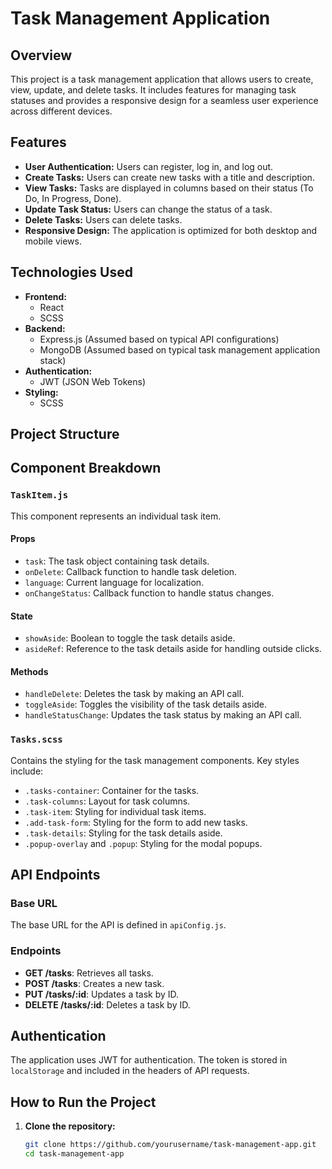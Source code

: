 # Task Management Application

## Overview

This project is a task management application that allows users to create, view, update, and delete tasks. It includes features for managing task statuses and provides a responsive design for a seamless user experience across different devices.

## Features

- **User Authentication:** Users can register, log in, and log out.
- **Create Tasks:** Users can create new tasks with a title and description.
- **View Tasks:** Tasks are displayed in columns based on their status (To Do, In Progress, Done).
- **Update Task Status:** Users can change the status of a task.
- **Delete Tasks:** Users can delete tasks.
- **Responsive Design:** The application is optimized for both desktop and mobile views.

## Technologies Used

- **Frontend:**
    - React
    - SCSS
- **Backend:**
    - Express.js (Assumed based on typical API configurations)
    - MongoDB (Assumed based on typical task management application stack)
- **Authentication:**
    - JWT (JSON Web Tokens)
- **Styling:**
    - SCSS

## Project Structure


## Component Breakdown

### `TaskItem.js`

This component represents an individual task item.

#### Props
- `task`: The task object containing task details.
- `onDelete`: Callback function to handle task deletion.
- `language`: Current language for localization.
- `onChangeStatus`: Callback function to handle status changes.

#### State
- `showAside`: Boolean to toggle the task details aside.
- `asideRef`: Reference to the task details aside for handling outside clicks.

#### Methods
- `handleDelete`: Deletes the task by making an API call.
- `toggleAside`: Toggles the visibility of the task details aside.
- `handleStatusChange`: Updates the task status by making an API call.

### `Tasks.scss`

Contains the styling for the task management components. Key styles include:

- `.tasks-container`: Container for the tasks.
- `.task-columns`: Layout for task columns.
- `.task-item`: Styling for individual task items.
- `.add-task-form`: Styling for the form to add new tasks.
- `.task-details`: Styling for the task details aside.
- `.popup-overlay` and `.popup`: Styling for the modal popups.

## API Endpoints

### Base URL

The base URL for the API is defined in `apiConfig.js`.

### Endpoints

- **GET /tasks**: Retrieves all tasks.
- **POST /tasks**: Creates a new task.
- **PUT /tasks/:id**: Updates a task by ID.
- **DELETE /tasks/:id**: Deletes a task by ID.

## Authentication

The application uses JWT for authentication. The token is stored in `localStorage` and included in the headers of API requests.

## How to Run the Project

1. **Clone the repository:**
   ```sh
   git clone https://github.com/yourusername/task-management-app.git
   cd task-management-app

